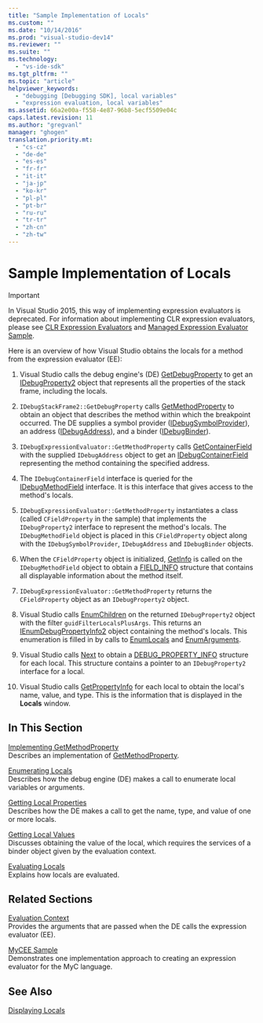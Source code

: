 ```yaml
---
title: "Sample Implementation of Locals"
ms.custom: ""
ms.date: "10/14/2016"
ms.prod: "visual-studio-dev14"
ms.reviewer: ""
ms.suite: ""
ms.technology: 
  - "vs-ide-sdk"
ms.tgt_pltfrm: ""
ms.topic: "article"
helpviewer_keywords: 
  - "debugging [Debugging SDK], local variables"
  - "expression evaluation, local variables"
ms.assetid: 66a2e00a-f558-4e87-96b8-5ecf5509e04c
caps.latest.revision: 11
ms.author: "gregvanl"
manager: "ghogen"
translation.priority.mt: 
  - "cs-cz"
  - "de-de"
  - "es-es"
  - "fr-fr"
  - "it-it"
  - "ja-jp"
  - "ko-kr"
  - "pl-pl"
  - "pt-br"
  - "ru-ru"
  - "tr-tr"
  - "zh-cn"
  - "zh-tw"
---
```

# Sample Implementation of Locals
> [!IMPORTANT]
>  In Visual Studio 2015, this way of implementing expression evaluators is deprecated. For information about implementing CLR expression evaluators, please see [CLR Expression Evaluators](https://github.com/Microsoft/ConcordExtensibilitySamples/wiki/CLR-Expression-Evaluators) and [Managed Expression Evaluator Sample](https://github.com/Microsoft/ConcordExtensibilitySamples/wiki/Managed-Expression-Evaluator-Sample).  
  
 Here is an overview of how Visual Studio obtains the locals for a method from the expression evaluator (EE):  
  
1.  Visual Studio calls the debug engine's (DE) [GetDebugProperty](../extensibility/idebugstackframe2--getdebugproperty.md) to get an [IDebugProperty2](../extensibility/idebugproperty2.md) object that represents all the properties of the stack frame, including the locals.  
  
2.  `IDebugStackFrame2::GetDebugProperty` calls [GetMethodProperty](../extensibility/idebugexpressionevaluator--getmethodproperty.md) to obtain an object that describes the method within which the breakpoint occurred. The DE supplies a symbol provider ([IDebugSymbolProvider](../extensibility/idebugsymbolprovider.md)), an address ([IDebugAddress](../extensibility/idebugaddress.md)), and a binder ([IDebugBinder](../extensibility/idebugbinder.md)).  
  
3.  `IDebugExpressionEvaluator::GetMethodProperty` calls [GetContainerField](../extensibility/idebugsymbolprovider--getcontainerfield.md) with the supplied `IDebugAddress` object to get an [IDebugContainerField](../extensibility/idebugcontainerfield.md) representing the method containing the specified address.  
  
4.  The `IDebugContainerField` interface is queried for the [IDebugMethodField](../extensibility/idebugmethodfield.md) interface. It is this interface that gives access to the method's locals.  
  
5.  `IDebugExpressionEvaluator::GetMethodProperty` instantiates a class (called `CFieldProperty` in the sample) that implements the `IDebugProperty2` interface to represent the method's locals. The `IDebugMethodField` object is placed in this `CFieldProperty` object along with the `IDebugSymbolProvider`, `IDebugAddress` and `IDebugBinder` objects.  
  
6.  When the `CFieldProperty` object is initialized, [GetInfo](../extensibility/idebugfield--getinfo.md) is called on the `IDebugMethodField` object to obtain a [FIELD_INFO](../extensibility/field_info.md) structure that contains all displayable information about the method itself.  
  
7.  `IDebugExpressionEvaluator::GetMethodProperty` returns the `CFieldProperty` object as an `IDebugProperty2` object.  
  
8.  Visual Studio calls [EnumChildren](../extensibility/idebugproperty2--enumchildren.md) on the returned `IDebugProperty2` object with the filter `guidFilterLocalsPlusArgs`. This returns an [IEnumDebugPropertyInfo2](../extensibility/ienumdebugpropertyinfo2.md) object containing the method's locals. This enumeration is filled in by calls to [EnumLocals](../extensibility/idebugmethodfield--enumlocals.md) and [EnumArguments](../extensibility/idebugmethodfield--enumarguments.md).  
  
9. Visual Studio calls [Next](../extensibility/ienumdebugpropertyinfo2--next.md) to obtain a [DEBUG_PROPERTY_INFO](../extensibility/debug_property_info.md) structure for each local. This structure contains a pointer to an `IDebugProperty2` interface for a local.  
  
10. Visual Studio calls [GetPropertyInfo](../extensibility/idebugproperty2--getpropertyinfo.md) for each local to obtain the local's name, value, and type. This is the information that is displayed in the **Locals** window.  
  
## In This Section  
 [Implementing GetMethodProperty](../extensibility/implementing-getmethodproperty.md)  
 Describes an implementation of [GetMethodProperty](../extensibility/idebugexpressionevaluator--getmethodproperty.md).  
  
 [Enumerating Locals](../extensibility/enumerating-locals.md)  
 Describes how the debug engine (DE) makes a call to enumerate local variables or arguments.  
  
 [Getting Local Properties](../extensibility/getting-local-properties.md)  
 Describes how the DE makes a call to get the name, type, and value of one or more locals.  
  
 [Getting Local Values](../extensibility/getting-local-values.md)  
 Discusses obtaining the value of the local, which requires the services of a binder object given by the evaluation context.  
  
 [Evaluating Locals](../extensibility/evaluating-locals.md)  
 Explains how locals are evaluated.  
  
## Related Sections  
 [Evaluation Context](../extensibility/evaluation-context.md)  
 Provides the arguments that are passed when the DE calls the expression evaluator (EE).  
  
 [MyCEE Sample](http://msdn.microsoft.com/en-us/624a018b-9179-402f-9d48-3aec87b48f4f)  
 Demonstrates one implementation approach to creating an expression evaluator for the MyC language.  
  
## See Also  
 [Displaying Locals](../extensibility/displaying-locals.md)